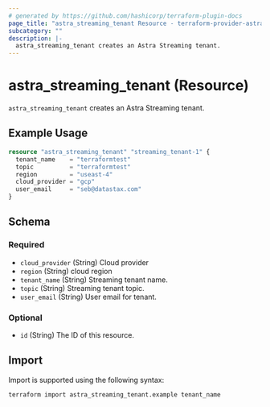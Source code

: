 ```yaml
---
# generated by https://github.com/hashicorp/terraform-plugin-docs
page_title: "astra_streaming_tenant Resource - terraform-provider-astra"
subcategory: ""
description: |-
  astra_streaming_tenant creates an Astra Streaming tenant.
---
```


# astra_streaming_tenant (Resource)

`astra_streaming_tenant` creates an Astra Streaming tenant.

## Example Usage

```terraform
resource "astra_streaming_tenant" "streaming_tenant-1" {
  tenant_name    = "terraformtest"
  topic          = "terraformtest"
  region         = "useast-4"
  cloud_provider = "gcp"
  user_email     = "seb@datastax.com"
}
```

<!-- schema generated by tfplugindocs -->
## Schema

### Required

- `cloud_provider` (String) Cloud provider
- `region` (String) cloud region
- `tenant_name` (String) Streaming tenant name.
- `topic` (String) Streaming tenant topic.
- `user_email` (String) User email for tenant.

### Optional

- `id` (String) The ID of this resource.

## Import

Import is supported using the following syntax:

```shell
terraform import astra_streaming_tenant.example tenant_name
```
